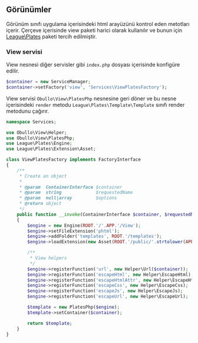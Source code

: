 
## Görünümler

Görünüm sınıfı uygulama içerisindeki html arayüzünü kontrol eden metotları içerir. Çerçeve içerisinde view paketi harici olarak kullanılır ve bunun için <a href="http://platesphp.com/v3/templates/">League\Plates</a> paketi tercih edilmiştir.

### View servisi

View nesnesi diğer servisler gibi `index.php` dosyası içerisinde konfigüre edilir. 

```php
$container = new ServiceManager;
$container->setFactory('view', 'Services\ViewPlatesFactory');
```

View servisi `Obullo\View\PlatesPhp` nesnesine geri döner ve bu nesne içerisindeki `render` metodu `League\Plates\Template\Template` sınıfı render metodunu çağırır.

```php
namespace Services;

use Obullo\View\Helper;
use Obullo\View\PlatesPhp;
use League\Plates\Engine;
use League\Plates\Extension\Asset;

class ViewPlatesFactory implements FactoryInterface
{
    /**
     * Create an object
     *
     * @param  ContainerInterface $container
     * @param  string             $requestedName
     * @param  null|array         $options
     * @return object
     */
    public function __invoke(ContainerInterface $container, $requestedName, array $options = null)
    {
        $engine = new Engine(ROOT.'/'.APP.'/View');
        $engine->setFileExtension('phtml');
        $engine->addFolder('templates', ROOT.'/templates');
        $engine->loadExtension(new Asset(ROOT.'/public/'.strtolower(APP).'/', false));

        /**
         * View helpers
         */
        $engine->registerFunction('url', new Helper\Url($container));
        $engine->registerFunction('escapeHtml', new Helper\EscapeHtml);
        $engine->registerFunction('escapeHtmlAttr', new Helper\EscapeHtmlAttr);
        $engine->registerFunction('escapeCss', new Helper\EscapeCss);
        $engine->registerFunction('escapeJs', new Helper\EscapeJs);
        $engine->registerFunction('escapeUrl', new Helper\EscapeUrl);

        $template = new PlatesPhp($engine);
        $template->setContainer($container);

        return $template;
    }
}
```